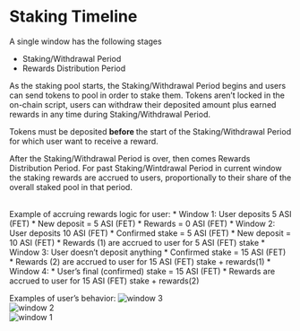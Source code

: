 # Staking Timeline
A single window has the following stages
* Staking/Withdrawal Period
* Rewards Distribution Period

<ImageViewer src="/assets/images/products/Staking/window.webp" alt="Window"/>

As the staking pool starts, the Staking/Withdrawal Period begins and users can send tokens to pool in order to stake them. Tokens aren’t locked in the on-chain script, users can withdraw their deposited amount plus earned rewards in any time during Staking/Withdrawal Period.

Tokens must be deposited <b> before </b> the start of the Staking/Withdrawal Period for which user want to receive a reward.

After the Staking/Withdrawal Period is over, then comes Rewards Distribution Period. For past Staking/Wintdrawal Period in current window the staking rewards are accrued to users, proportionally to their share of the overall staked pool in that period.

<br>
  Example of accruing rewards logic for user:
  * Window 1: User deposits 5 ASI (FET)
    * New deposit = 5 ASI (FET)
    * Rewards = 0 ASI (FET)
  * Window 2: User deposits 10 ASI (FET)
    * Confirmed stake  = 5 ASI (FET)
    * New deposit = 10 ASI (FET)
    * Rewards (1) are accrued to user for 5 ASI (FET) stake
  * Window 3: User doesn’t deposit anything
    * Confirmed stake = 15 ASI (FET)
    * Rewards (2) are accrued to user for 15 ASI (FET) stake + rewards(1)
  * Window 4:
    * User’s final (confirmed) stake = 15 ASI (FET)
    * Rewards are accrued to user for 15 ASI (FET) stake + rewards(2)
<br>

Examples of user’s behavior:
![window 3](/assets/images/products/Staking/window3.webp)
<br>
![window 2](/assets/images/products/Staking/window2.webp)
<br>
![window 1](/assets/images/products/Staking/window1.webp)

